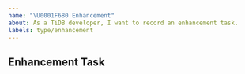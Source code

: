 ```yaml
---
name: "\U0001F680 Enhancement"
about: As a TiDB developer, I want to record an enhancement task.
labels: type/enhancement
---
```


## Enhancement Task
